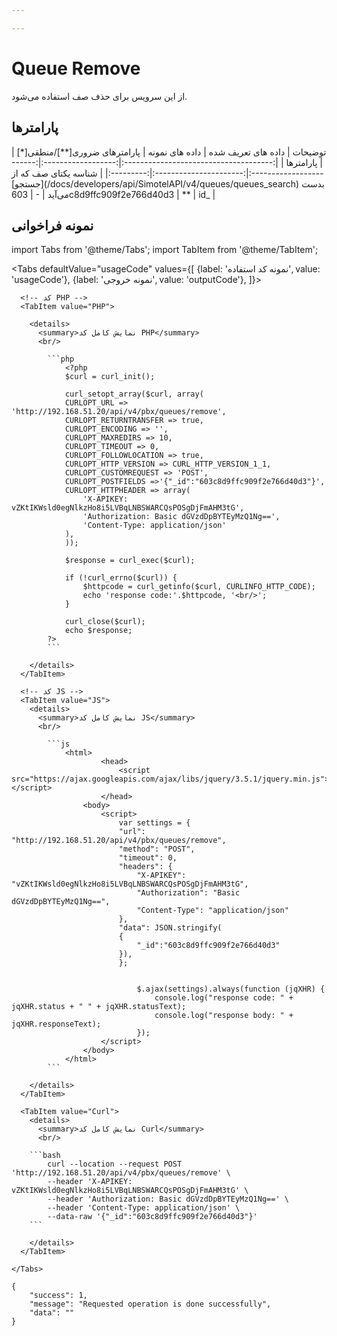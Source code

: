 ```yaml
---

---
```

# Queue Remove

از این سرویس برای حذف صف استفاده می‌شود.

## پارامتر‌ها
<div class="custom-table">
|                توضیحات                | داده های تعریف شده |      داده های نمونه      | پارامترهای ضروری[**]/منطقی[*] | پارامترها |
|:-------------------------------------:|:------------------:|:------------------------:|:----------------------:|:---------:|
| شناسه یکتای صف که از [جستجو](/docs/developers/api/SimotelAPI/v4/queues/queues_search) بدست می‌آید |          -         | 603c8d9ffc909f2e766d40d3 |            **           |    id_    |
</div>

## نمونه فراخوانی

<!--  -->

import Tabs from '@theme/Tabs';
import TabItem from '@theme/TabItem';

<Tabs
  defaultValue="usageCode"
  values={[
    {label: 'نمونه کد استفاده', value: 'usageCode'},
    {label: 'نمونه خروجی', value: 'outputCode'},
  ]}>

  <!-- تب نمونه کد استفاده -->
  <TabItem value="usageCode">
    <Tabs
      defaultValue="PHP"
      values={[
        {label: 'PHP', value: 'PHP'},
        {label: 'JS', value: 'JS'},
        {label: 'Curl', value: 'Curl'},
      ]}>

      <!-- کد PHP -->
      <TabItem value="PHP">
	  
        <details>
          <summary>نمایش کامل کد PHP</summary>
          <br/>

			```php
				<?php
				$curl = curl_init();

				curl_setopt_array($curl, array(
				CURLOPT_URL => 'http://192.168.51.20/api/v4/pbx/queues/remove',
				CURLOPT_RETURNTRANSFER => true,
				CURLOPT_ENCODING => '',
				CURLOPT_MAXREDIRS => 10,
				CURLOPT_TIMEOUT => 0,
				CURLOPT_FOLLOWLOCATION => true,
				CURLOPT_HTTP_VERSION => CURL_HTTP_VERSION_1_1,
				CURLOPT_CUSTOMREQUEST => 'POST',
				CURLOPT_POSTFIELDS =>'{"_id":"603c8d9ffc909f2e766d40d3"}',
				CURLOPT_HTTPHEADER => array(
					'X-APIKEY: vZKtIKWsld0egNlkzHo8i5LVBqLNBSWARCQsPOSgDjFmAHM3tG',
					'Authorization: Basic dGVzdDpBYTEyMzQ1Ng==',
					'Content-Type: application/json'
				),
				));

				$response = curl_exec($curl);

				if (!curl_errno($curl)) {
					$httpcode = curl_getinfo($curl, CURLINFO_HTTP_CODE);
					echo 'response code:'.$httpcode, '<br/>';
				}

				curl_close($curl);
				echo $response;
			?>
			```

        </details>
      </TabItem>

      <!-- کد JS -->
      <TabItem value="JS">
        <details>
          <summary>نمایش کامل کد JS</summary>
          <br/>

			```js
				<html>
						<head>
							<script src="https://ajax.googleapis.com/ajax/libs/jquery/3.5.1/jquery.min.js"></script>
						</head>
					<body>
						<script>
							var settings = {
							"url": "http://192.168.51.20/api/v4/pbx/queues/remove",
							"method": "POST",
							"timeout": 0,
							"headers": {
								"X-APIKEY": "vZKtIKWsld0egNlkzHo8i5LVBqLNBSWARCQsPOSgDjFmAHM3tG",
								"Authorization": "Basic dGVzdDpBYTEyMzQ1Ng==",
								"Content-Type": "application/json"
							},
							"data": JSON.stringify(
							{
								"_id":"603c8d9ffc909f2e766d40d3"
							}),
							};


								$.ajax(settings).always(function (jqXHR) {
									console.log("response code: " + jqXHR.status + " " + jqXHR.statusText);
									console.log("response body: " + jqXHR.responseText);
								});
						</script>
					</body>
				</html>
			```

        </details>
      </TabItem>

      <TabItem value="Curl">
        <details>
          <summary>نمایش کامل کد Curl</summary>
          <br/>

		```bash
			curl --location --request POST 'http://192.168.51.20/api/v4/pbx/queues/remove' \
			--header 'X-APIKEY: vZKtIKWsld0egNlkzHo8i5LVBqLNBSWARCQsPOSgDjFmAHM3tG' \
			--header 'Authorization: Basic dGVzdDpBYTEyMzQ1Ng==' \
			--header 'Content-Type: application/json' \
			--data-raw '{"_id":"603c8d9ffc909f2e766d40d3"}'
		```

        </details>
      </TabItem>

    </Tabs>
  </TabItem>

  <TabItem value="outputCode">

```shell
{
    "success": 1,
    "message": "Requested operation is done successfully",
    "data": ""
}
```
  </TabItem>

</Tabs>
